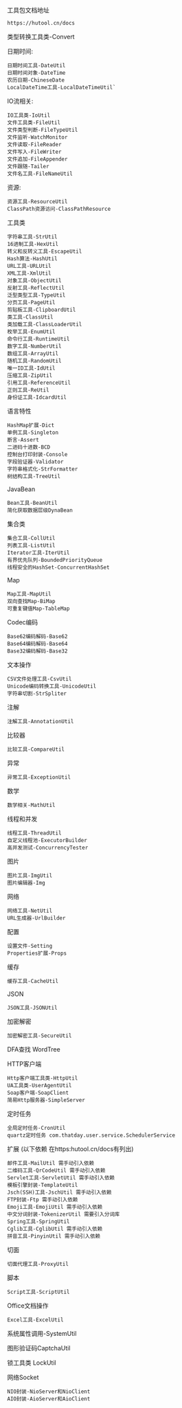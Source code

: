 工具包文档地址
    
    https://hutool.cn/docs

类型转换工具类-Convert

日期时间:

    日期时间工具-DateUtil
    日期时间对象-DateTime
    农历日期-ChineseDate
    LocalDateTime工具-LocalDateTimeUtil`

IO流相关:
  
    IO工具类-IoUtil
    文件工具类-FileUtil
    文件类型判断-FileTypeUtil
    文件监听-WatchMonitor
    文件读取-FileReader
    文件写入-FileWriter
    文件追加-FileAppender
    文件跟随-Tailer
    文件名工具-FileNameUtil

资源:
        
    资源工具-ResourceUtil
    ClassPath资源访问-ClassPathResource

工具类
        
    字符串工具-StrUtil
    16进制工具-HexUtil
    转义和反转义工具-EscapeUtil
    Hash算法-HashUtil
    URL工具-URLUtil
    XML工具-XmlUtil
    对象工具-ObjectUtil
    反射工具-ReflectUtil
    泛型类型工具-TypeUtil
    分页工具-PageUtil
    剪贴板工具-ClipboardUtil
    类工具-ClassUtil
    类加载工具-ClassLoaderUtil
    枚举工具-EnumUtil
    命令行工具-RuntimeUtil
    数字工具-NumberUtil
    数组工具-ArrayUtil
    随机工具-RandomUtil
    唯一ID工具-IdUtil
    压缩工具-ZipUtil
    引用工具-ReferenceUtil
    正则工具-ReUtil
    身份证工具-IdcardUtil

语言特性

    HashMap扩展-Dict
    单例工具-Singleton
    断言-Assert
    二进码十进数-BCD
    控制台打印封装-Console
    字段验证器-Validator
    字符串格式化-StrFormatter
    树结构工具-TreeUtil

JavaBean
    
    Bean工具-BeanUtil
    简化获取数据层级DynaBean

集合类

    集合工具-CollUtil
    列表工具-ListUtil
    Iterator工具-IterUtil
    有界优先队列-BoundedPriorityQueue
    线程安全的HashSet-ConcurrentHashSet

Map
        
    Map工具-MapUtil
    双向查找Map-BiMap
    可重复键值Map-TableMap

Codec编码
        
    Base62编码解码-Base62
    Base64编码解码-Base64
    Base32编码解码-Base32

文本操作
        
    CSV文件处理工具-CsvUtil
    Unicode编码转换工具-UnicodeUtil
    字符串切割-StrSpliter
    
注解
        
    注解工具-AnnotationUtil

比较器
    
    比较工具-CompareUtil

异常
   
    异常工具-ExceptionUtil

数学
   
    数学相关-MathUtil

线程和并发
    
    线程工具-ThreadUtil
    自定义线程池-ExecutorBuilder
    高并发测试-ConcurrencyTester

图片
    
    图片工具-ImgUtil
    图片编辑器-Img

网络
    
    网络工具-NetUtil
    URL生成器-UrlBuilder

配置
    
    设置文件-Setting
    Properties扩展-Props

缓存
    
    缓存工具-CacheUtil

JSON
    
    JSON工具-JSONUtil

加密解密
    
    加密解密工具-SecureUtil

DFA查找 WordTree

HTTP客户端
        
    Http客户端工具类-HttpUtil
    UA工具类-UserAgentUtil
    Soap客户端-SoapClient
    简易Http服务器-SimpleServer

定时任务
    
    全局定时任务-CronUtil
    quartz定时任务 com.thatday.user.service.SchedulerService

扩展 (以下依赖 在https:hutool.cn/docs有列出)
    
    邮件工具-MailUtil 需手动引入依赖
    二维码工具-QrCodeUtil 需手动引入依赖
    Servlet工具-ServletUtil 需手动引入依赖
    模板引擎封装-TemplateUtil
    Jsch(SSH)工具-JschUtil 需手动引入依赖
    FTP封装-Ftp 需手动引入依赖
    Emoji工具-EmojiUtil 需手动引入依赖
    中文分词封装-TokenizerUtil 需要引入分词库
    Spring工具-SpringUtil
    Cglib工具-CglibUtil 需手动引入依赖
    拼音工具-PinyinUtil 需手动引入依赖

切面
   
    切面代理工具-ProxyUtil

脚本
    
    Script工具-ScriptUtil

Office文档操作
    
    Excel工具-ExcelUtil

系统属性调用-SystemUtil

图形验证码CaptchaUtil

锁工具类 LockUtil

网络Socket
    
    NIO封装-NioServer和NioClient
    AIO封装-AioServer和AioClient

